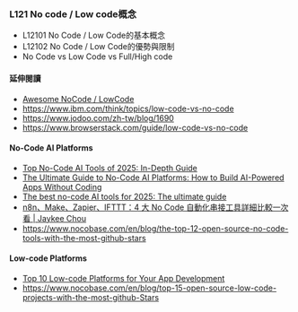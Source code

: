 ### L121 No code / Low code概念
- L12101 No Code / Low Code的基本概念
- L12102 No Code / Low Code的優勢與限制
- No Code vs Low Code vs Full/High code
#### 延伸閱讀
- [Awesome NoCode / LowCode](https://github.com/kairichard/awesome-nocode-lowcode)
- https://www.ibm.com/think/topics/low-code-vs-no-code
- https://www.jodoo.com/zh-tw/blog/1690
- https://www.browserstack.com/guide/low-code-vs-no-code

#### No-Code AI Platforms
- [Top No-Code AI Tools of 2025: In-Depth Guide](https://buildfire.com/no-code-ai-tools/)
- [The Ultimate Guide to No-Code AI Platforms: How to Build AI-Powered Apps Without Coding](https://smartdev.com/the-ultimate-guide-to-no-code-ai-platforms-how-to-build-ai-powered-apps-without-coding/)
- [The best no-code AI tools for 2025: The ultimate guide](https://www.airtable.com/articles/no-code-ai-tools)
- [n8n、Make、Zapier、IFTTT：4 大 No Code 自動化串接工具詳細比較一次看 | Jaykee Chou](https://www.ragic.com/intl/zh-TW/blog/466/no-code-integration-tools-comparison-n8n-make-zapier-ifttt)
- https://www.nocobase.com/en/blog/the-top-12-open-source-no-code-tools-with-the-most-github-stars

#### Low-code Platforms
- [Top 10 Low-code Platforms for Your App Development](https://www.appsmith.com/blog/low-code-platforms)
- https://www.nocobase.com/en/blog/top-15-open-source-low-code-projects-with-the-most-github-Stars
